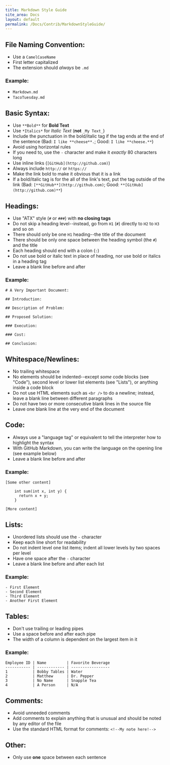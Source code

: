 ```yaml
---
title: Markdown Style Guide
site_area: Docs
layout: default
permalink: /Docs/Contrib/MarkdownStyleGuide/
---
```


## File Naming Convention:

- Use a `CamelCaseName`
- First letter capitalized
- The extension should *always* be `.md`

### Example:

- `Markdown.md`
- `TacoTuesday.md`

## Basic Syntax:

- Use `**Bold**` for **Bold Text**
- Use `*Italics*` for *Italic Text* (**not** `_My Text_`)
- Include the punctuation in the bold/italic tag if the tag ends at the end of the sentence (Bad: `I like **cheese**.`; Good: `I like **cheese.**`)
- Avoid using horizontal rules
- If you need to, use the `-` character and make it *exactly* 80 characters long
- Use inline links (`[GitHub](http://github.com)`)
- Always include `http://` or `https://`
- Make the link bold to make it obvious that it is a link
- If a bold/italic tag is for the all of the link's text, put the tag outside of the link (Bad: `[**GitHub**](http://github.com)`; Good: `**[GitHub](http://github.com)**`)

## Headings:

- Use "ATX" style (`#` or `###`) with **no closing tags**
- Do not skip a heading level--instead, go from `H1` (`#`) directly to `H2` to `H3` and so on
- There should only be one `H1` heading--the title of the document
- There should be only one space between the heading symbol (the `#`) and the title
- Each heading should end with a colon (`:`)
- Do not use bold or italic text in place of heading, nor use bold or italics in a heading tag
- Leave a blank line before and after

### Example:

    # A Very Important Document:

    ## Introduction:

    ## Description of Problem:

    ## Proposed Solution:

    ### Execution:

    ### Cost:
    
    ## Conclusion:

## Whitespace/Newlines:

- No trailing whitespace
- No elements should be indented--except *some* code blocks (see "Code"), second level or lower list elements (see "Lists"), or anything inside a code block
- Do not use HTML elements such as `<br />` to do a newline; instead, leave a blank line between different paragraphs
- Do not have two or more consecutive blank lines in the source file
- Leave one blank line at the very end of the document

## Code:

- Always use a "language tag" or equivalent to tell the interpreter how to highlight the syntax
- With GitHub Markdown, you can write the language on the opening line (see example below)
- Leave a blank line before and after

### Example:

    [Some other content]
    
        int sum(int x, int y) {
          return x + y;
        }
    
    [More content]

## Lists:

- Unordered lists should use the `-` character
- Keep each line short for readability
- Do not indent level one list items; indent all lower levels by two spaces per level
- Have one space after the `-` character
- Leave a blank line before and after each list

### Example:

    - First Element
    - Second Element
    - Third Element
    - Another First Element

## Tables:

- Don't use trailing or leading pipes
- Use a space before and after each pipe
- The width of a column is dependent on the largest item in it

### Example:

    Employee ID | Name         | Favorite Beverage
    ----------- | ------------ | -----------------
    1           | Bobby Tables | Water
    2           | Matthew      | Dr. Pepper
    3           | No Name      | Snapple Tea
    4           | A Person     | N/A

## Comments:

- Avoid unneeded comments
- Add comments to explain anything that is unusual and should be noted by any editor of the file
- Use the standard HTML format for comments: `<!--My note here!-->`

## Other:

- Only use **one** space between each sentence
